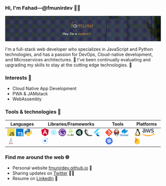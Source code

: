 ### Hi, I'm Fahad&mdash;@fmunirdev 👨‍💻

![image](https://github.com/fmunirdev/fmunirdev/blob/master/home-page.gif)

I'm a full-stack web developer who specializes in JavaScript and Python technologies, and has a passion for DevOps, Cloud-native development, and Microservices architectures. 🚀 I've been continually evaluating and upgrading my skills to stay at the cutting edge technologies. 🎯

### Interests 🚩
- Cloud Native App Development
- PWA & JAMstack
- WebAssembly

### Tools & technologies 🧰

| Languages | Libraries/Frameworks | Tools | Platforms |
|-|-|-|-|
|  ![](https://github.com/fmunirdev/fmunirdev/blob/master/icons24/javascript.png) ![](https://github.com/fmunirdev/fmunirdev/blob/master/icons24/typescript.png) ![](https://github.com/fmunirdev/fmunirdev/blob/master/icons24/python.png) ![](https://github.com/fmunirdev/fmunirdev/blob/master/icons24/java.png)  | ![](https://github.com/fmunirdev/fmunirdev/blob/master/icons24/angular.png) ![](https://github.com/fmunirdev/fmunirdev/blob/master/icons24/react.png) ![](https://github.com/fmunirdev/fmunirdev/blob/master/icons24/gatsby.png) ![](https://github.com/fmunirdev/fmunirdev/blob/master/icons24/nodejs.png) ![](https://github.com/fmunirdev/fmunirdev/blob/master/icons24/django.png) ![](https://github.com/fmunirdev/fmunirdev/blob/master/icons24/flask.png) ![](https://github.com/fmunirdev/fmunirdev/blob/master/icons24/flutter.png) ![](https://github.com/fmunirdev/fmunirdev/blob/master/icons24/ionic.png)  |  ![](https://github.com/fmunirdev/fmunirdev/blob/master/icons24/git.png) ![](https://github.com/fmunirdev/fmunirdev/blob/master/icons24/jenkins.png) ![](https://github.com/fmunirdev/fmunirdev/blob/master/icons24/docker.png) ![](https://github.com/fmunirdev/fmunirdev/blob/master/icons24/k8s.png)  |  ![](https://github.com/fmunirdev/fmunirdev/blob/master/icons24/linux.png) ![](https://github.com/fmunirdev/fmunirdev/blob/master/icons24/aws.png) ![](https://github.com/fmunirdev/fmunirdev/blob/master/icons24/firebase.png)  |

### Find me around the web 🌐

- Personal website [fmunirdev.github.io](https://fmunirdev.github.io/) 💁
- Sharing updates on [Twitter](https://twitter.com/fmunirdev) 🤹‍♂️
- Resume on [LinkedIn](https://www.linkedin.com/in/fmunirdev/) 💼

<!--
**fmunirdev/fmunirdev** is a ✨ _special_ ✨ repository because its `README.md` (this file) appears on your GitHub profile.

Here are some ideas to get you started:

- 🔭 I’m currently working on ...
- 🌱 I’m currently learning ...
- 👯 I’m looking to collaborate on ...
- 🤔 I’m looking for help with ...
- 💬 Ask me about ...
- 📫 How to reach me: ...
- 😄 Pronouns: ...
- ⚡ Fun fact: ...
-->
